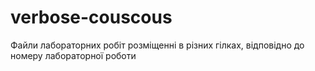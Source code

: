 # verbose-couscous

Файли лабораторних робіт розміщенні в різних гілках, відповідно до номеру лабораторної роботи
